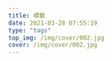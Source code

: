 ```yaml
---
title: 標籤
date: 2021-03-28 07:55:19
type: "tags"
top_img: /img/cover/002.jpg
cover: /img/cover/002.jpg
---
```

